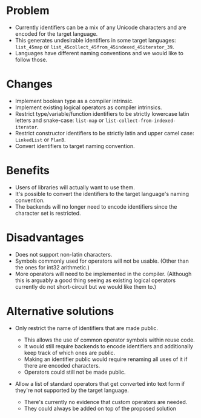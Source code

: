 # Problem

- Currently identifiers can be a mix of any Unicode characters and are encoded for the target language.
- This generates undesirable identifiers in some target languages: `list_45map` or `list_45collect_45from_45indexed_45iterator_39`.
- Languages have different naming conventions and we would like to follow those.

# Changes

- Implement boolean type as a compiler intrinsic.
- Implement existing logical operators as compiler intrinsics.
- Restrict type/variable/function identifiers to be strictly lowercase latin letters and snake-case: `list-map` or `list-collect-from-indexed-iterator`.
- Restrict constructor identifiers to be strictly latin and upper camel case: `LinkedList` or `PlanB`.
- Convert identifiers to target naming convention.

# Benefits

- Users of libraries will actually want to use them.
- It's possible to convert the identifiers to the target language's naming convention.
- The backends will no longer need to encode identifiers since the character set is restricted.

# Disadvantages

- Does not support non-latin characters.
- Symbols commonly used for operators will not be usable. (Other than the ones for int32 arithmetic.)
- More operators will need to be implemented in the compiler. (Although this is arguably a good thing seeing as existing logical operators currently do not short-circuit but we would like them to.)

# Alternative solutions

- Only restrict the name of identifiers that are made public.

  - This allows the use of common operator symbols within reuse code.
  - It would still require backends to encode identifiers and additionally keep track of which ones are public.
  - Making an identifier public would require renaming all uses of it if there are encoded characters.
  - Operators could still not be made public.

- Allow a list of standard operators that get converted into text form if they're not supported by the target language.

  - There's currently no evidence that custom operators are needed.
  - They could always be added on top of the proposed solution

